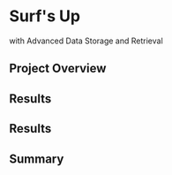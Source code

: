 # Surf's Up
with Advanced Data Storage and Retrieval

## Project Overview

## Results

## Results

## Summary
